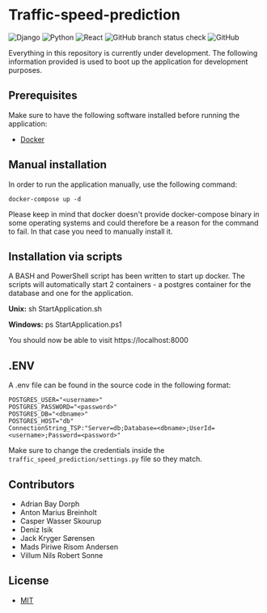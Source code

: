# Traffic-speed-prediction
![Django](https://img.shields.io/badge/django-%23092E20.svg?style=for-the-badge&logo=django&logoColor=white)
![Python](https://img.shields.io/badge/python-3670A0?style=for-the-badge&logo=python&logoColor=ffdd54)
![React](https://img.shields.io/badge/react-%2320232a.svg?style=for-the-badge&logo=react&logoColor=%2361DAFB)
![GitHub branch status check](https://img.shields.io/github/checks-status/denizisik58/traffic-speed-prediction/main?logo=GitHub&style=for-the-badge)
![GitHub](https://img.shields.io/github/license/denizisik58/traffic-speed-prediction?style=for-the-badge)

Everything in this repository is currently under development. The following information provided is used to boot up the application for development purposes.
## Prerequisites
Make sure to have the following software installed before running the application:
- [Docker](https://www.docker.com/)

## Manual installation

In order to run the application manually, use the following command:

```docker-compose up -d```

Please keep in mind that docker doesn't provide docker-compose binary in some operating systems and could therefore be a reason for the command to fail. In that case you need to manually install it.

## Installation via scripts

A BASH and PowerShell script has been written to start up docker. The scripts will automatically start 2 containers - a postgres container for the database and one for the application.

**Unix:** sh StartApplication.sh 

**Windows:** ps StartApplication.ps1

You should now be able to visit https://localhost:8000

## .ENV
A .env file can be found in the source code in the following format:
```
POSTGRES_USER="<username>"
POSTGRES_PASSWORD="<password>"
POSTGRES_DB="<dbname>"
POSTGRES_HOST="db"
ConnectionString_TSP:"Server=db;Database=<dbname>;UserId=<username>;Password=<password>"
```
Make sure to change the credentials inside the `traffic_speed_prediction/settings.py` file so they match.

## Contributors
- Adrian Bay Dorph
- Anton Marius Breinholt
- Casper Wasser Skourup
- Deniz Isik
- Jack Kryger Sørensen
- Mads Piriwe Risom Andersen
- Villum Nils Robert Sonne

## License
- [MIT](https://github.com/denizisik58/traffic-speed-prediction/blob/main/LICENSE)

